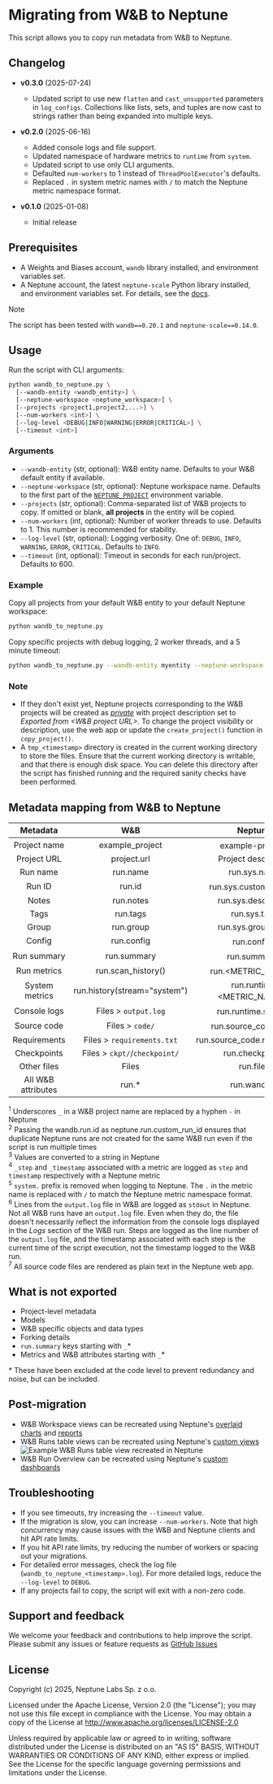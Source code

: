 # Migrating from W&B to Neptune

This script allows you to copy run metadata from W&B to Neptune.

## Changelog

- **v0.3.0** (2025-07-24)
  - Updated script to use new `flatten` and `cast_unsupported` parameters in `log_configs`. Collections like lists, sets, and tuples are now cast to strings rather than being expanded into multiple keys.

- **v0.2.0** (2025-06-16)
  - Added console logs and file support.
  - Updated namespace of hardware metrics to `runtime` from `system`.
  - Updated script to use only CLI arguments.
  - Defaulted `num-workers` to 1 instead of `ThreadPoolExecutor`'s defaults.
  - Replaced `.` in system metric names with `/` to match the Neptune metric namespace format.

- **v0.1.0** (2025-01-08)
  - Initial release

## Prerequisites
- A Weights and Biases account, `wandb` library installed, and environment variables set.
- A Neptune account, the latest `neptune-scale` Python library installed, and environment variables set. For details, see the [docs][docs-setup].

> [!NOTE]
> The script has been tested with `wandb==0.20.1` and `neptune-scale==0.14.0`.

## Usage

Run the script with CLI arguments:

```sh
python wandb_to_neptune.py \
  [--wandb-entity <wandb_entity>] \
  [--neptune-workspace <neptune_workspace>] \
  [--projects <project1,project2,...>] \
  [--num-workers <int>] \
  [--log-level <DEBUG|INFO|WARNING|ERROR|CRITICAL>] \
  [--timeout <int>]
```

### Arguments
- `--wandb-entity` (str, optional): W&B entity name. Defaults to your W&B default entity if available.
- `--neptune-workspace` (str, optional): Neptune workspace name. Defaults to the first part of the [`NEPTUNE_PROJECT`][docs-neptune-project-env-variable] environment variable.
- `--projects` (str, optional): Comma-separated list of W&B projects to copy. If omitted or blank, **all projects** in the entity will be copied.
- `--num-workers` (int, optional): Number of worker threads to use. Defaults to 1. This number is recommended for stability.  
- `--log-level` (str, optional): Logging verbosity. One of: `DEBUG`, `INFO`, `WARNING`, `ERROR`, `CRITICAL`. Defaults to `INFO`.  
- `--timeout` (int, optional): Timeout in seconds for each run/project. Defaults to 600.

### Example
Copy all projects from your default W&B entity to your default Neptune workspace:
```sh
python wandb_to_neptune.py
```

Copy specific projects with debug logging, 2 worker threads, and a 5 minute timeout:
```sh
python wandb_to_neptune.py --wandb-entity myentity --neptune-workspace myworkspace --projects proj1,proj2 --log-level DEBUG --num-workers 2 --timeout 300
```

### Note
- If they don't exist yet, Neptune projects corresponding to the W&B projects will be created as [*private*][docs-project-access] with project description set to *Exported from <W&B project URL>*. To change the project visibility or description, use the web app or update the `create_project()` function in `copy_project()`.  
- A `tmp_<timestamp>` directory is created in the current working directory to store the files. Ensure that the current working directory is writable, and that there is enough disk space. You can delete this directory after the script has finished running and the required sanity checks have been performed.

## Metadata mapping from W&B to Neptune

| Metadata | W&B | Neptune |
| :-: | :-: | :-: |
| Project name | example_project | example-project<sup>1</sup> |
| Project URL | project.url | Project description |
| Run name | run.name | run.sys.name |
| Run ID | run.id | run.sys.custom_run_id<sup>2</sup> |
| Notes | run.notes | run.sys.description |
| Tags | run.tags | run.sys.tags |
| Group | run.group | run.sys.group_tags |
| Config | run.config | run.config<sup>3</sup> |
| Run summary | run.summary | run.summary<sup>3</sup> |
| Run metrics | run.scan_history() | run.<METRIC_NAME><sup>4</sup> |
| System metrics | run.history(stream="system") | run.runtime.<METRIC_NAME><sup>5</sup> |
| Console logs | Files > `output.log` | run.runtime.stdout<sup>6</sup> |
| Source code | Files > `code/` | run.source_code.files<sup>7</sup> |
| Requirements | Files > `requirements.txt` | run.source_code.requirements |
| Checkpoints | Files > `ckpt/`/`checkpoint/` | run.checkpoints |
| Other files | Files | run.files |
| All W&B attributes | run.* | run.wandb.* |

<sup>1</sup> Underscores `_` in a W&B project name are replaced by a hyphen `-` in Neptune  
<sup>2</sup> Passing the wandb.run.id as neptune.run.custom_run_id ensures that duplicate Neptune runs are not created for the same W&B run even if the script is run multiple times  
<sup>3</sup> Values are converted to a string in Neptune  
<sup>4</sup> `_step` and `_timestamp` associated with a metric are logged as `step` and `timestamp` respectively with a Neptune metric  
<sup>5</sup> `system.` prefix is removed when logging to Neptune. The `.` in the metric name is replaced with `/` to match the Neptune metric namespace format.  
<sup>6</sup> Lines from the `output.log` file in W&B are logged as `stdout` in Neptune. Not all W&B runs have an `output.log` file. Even when they do, the file doesn't necessarily reflect the information from  the console logs displayed in the _Logs_ section of the W&B run. Steps are logged as the line number of the `output.log` file, and the timestamp associated with each step is the current time of the script execution, not the timestamp logged to the W&B run.  
<sup>7</sup> All source code files are rendered as plain text in the Neptune web app.

## What is not exported
- Project-level metadata
- Models
- W&B specific objects and data types
- Forking details
- `run.summary` keys starting with `_`*
- Metrics and W&B attributes starting with `_`*

\* These have been excluded at the code level to prevent redundancy and noise, but can be included.

## Post-migration
* W&B Workspace views can be recreated using Neptune's [overlaid charts][docs-charts] and [reports][docs-reports]
* W&B Runs table views can be recreated using Neptune's [custom views][docs-custom-views]
  ![Example W&B Runs table view recreated in Neptune](https://neptune.ai/wp-content/uploads/2025/01/WB_NeptuneScale.png)
* W&B Run Overview can be recreated using Neptune's [custom dashboards][docs-custom-dashboards]

## Troubleshooting

- If you see timeouts, try increasing the `--timeout` value.
- If the migration is slow, you can increase `--num-workers`. Note that high concurrency may cause issues with the W&B and Neptune clients and hit API rate limits.
- If you hit API rate limits, try reducing the number of workers or spacing out your migrations.
- For detailed error messages, check the log file (`wandb_to_neptune_<timestamp>.log`).  For more detailed logs, reduce the `--log-level` to `DEBUG`.  
- If any projects fail to copy, the script will exit with a non-zero code.

## Support and feedback

We welcome your feedback and contributions to help improve the script. Please submit any issues or feature requests as [GitHub Issues](https://github.com/neptune-ai/scale-examples/issues)

## License

Copyright (c) 2025, Neptune Labs Sp. z o.o.

Licensed under the Apache License, Version 2.0 (the "License"); you may not use this file except in compliance with the License. You may obtain a copy of the License at http://www.apache.org/licenses/LICENSE-2.0

Unless required by applicable law or agreed to in writing, software distributed under the License is distributed on an "AS IS" BASIS, WITHOUT WARRANTIES OR CONDITIONS OF ANY KIND, either express or implied.
See the License for the specific language governing permissions and limitations under the License.


[docs-charts]: https://docs.neptune.ai/charts/
[docs-custom-dashboards]: https://docs.neptune.ai/custom_dashboard/
[docs-custom-views]: https://docs.neptune.ai/runs_table#custom-views
[docs-project-access]: https://docs.neptune.ai/project_access
[docs-reports]: https://docs.neptune.ai/reports/
[docs-setup]: https://docs.neptune.ai/setup
[docs-neptune-project-env-variable]: https://docs.neptune.ai/environment_variables/authentication/#neptune_project
